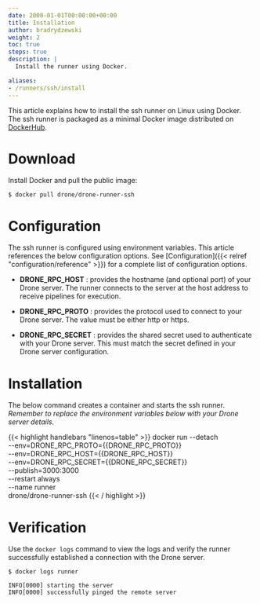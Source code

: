 ```yaml
---
date: 2000-01-01T00:00:00+00:00
title: Installation
author: bradrydzewski
weight: 2
toc: true
steps: true
description: |
  Install the runner using Docker.

aliases:
- /runners/ssh/install
---
```


This article explains how to install the ssh runner on Linux using Docker. The ssh runner is packaged as a minimal Docker image distributed on [DockerHub](https://hub.docker.com/r/drone/drone-runner-ssh).

# Download

Install Docker and pull the public image:

```
$ docker pull drone/drone-runner-ssh
```

# Configuration

The ssh runner is configured using environment variables. This article references the below configuration options. See [Configuration]({{< relref "configuration/reference" >}}) for a complete list of configuration options.

* __DRONE_RPC_HOST__
  : provides the hostname (and optional port) of your Drone server. The runner connects to the server at the host address to receive pipelines for execution.

* __DRONE_RPC_PROTO__
  : provides the protocol used to connect to your Drone server. The value must be either http or https.

* __DRONE_RPC_SECRET__
  : provides the shared secret used to authenticate with your Drone server. This must match the secret defined in your Drone server configuration.

# Installation

The below command creates a container and starts the ssh runner. _Remember to replace the environment variables below with your Drone server details._

{{< highlight handlebars "linenos=table" >}}
docker run --detach \
  --env=DRONE_RPC_PROTO={{DRONE_RPC_PROTO}} \
  --env=DRONE_RPC_HOST={{DRONE_RPC_HOST}} \
  --env=DRONE_RPC_SECRET={{DRONE_RPC_SECRET}} \
  --publish=3000:3000 \
  --restart always \
  --name runner \
  drone/drone-runner-ssh
{{< / highlight >}}

# Verification

Use the `docker logs` command to view the logs and verify the runner successfully established a connection with the Drone server.

```
$ docker logs runner

INFO[0000] starting the server
INFO[0000] successfully pinged the remote server 
```
